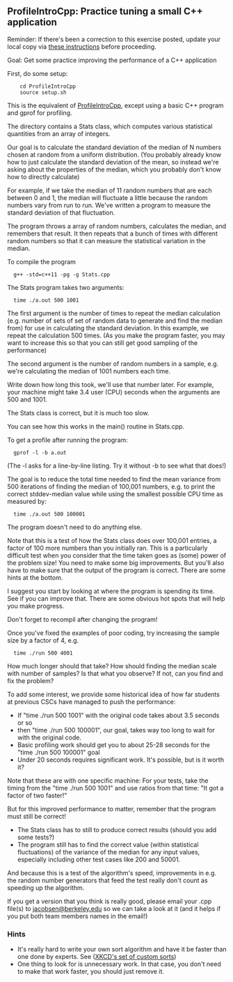## ProfileIntroCpp: Practice tuning a small C++ application

Reminder: If there's been a correction to this exercise posted,
update your local copy via
<A HREF="../index.html#corrections">these instructions</a>
before proceeding.

Goal: Get some practice improving the performance of a C++ application

First, do some setup:

```
    cd ProfileIntroCpp
    source setup.sh
```

This is the equivalent of
<a href="ProfileIntroCpp.md">ProfileIntroCpp</a>,
except using a basic C++ program and gprof for profiling.

The directory contains a Stats class, which computes various statistical quantities from an array of integers.

Our goal is to calculate the standard deviation of the median of N numbers chosen at random from a uniform distribution.
(You probably already know how to just calculate the standard deviation of the mean, so instead we're asking about the properties of the median, which you probably don't know how to directly calculate)

For example, if we take the median of 11 random numbers that are each between 0 and 1, the median will fluctuate a little because the random numbers vary from run to run.
We've written a program to measure the standard deviation of that fluctuation.

The program throws a array of random numbers, calculates the median,
and remembers that result.
It then repeats that a bunch of times with different random numbers so that it can
measure the statistical variation in the median.

To compile the program

```
  g++ -std=c++11 -pg -g Stats.cpp
```

The Stats program takes two arguments:

```
  time ./a.out 500 1001
```
The first argument is the number of times to repeat the median calculation
(e.g. number of sets of set of random data to generate and find the median from) for use in calculating the standard deviation.
In this example, we repeat the calculation 500 times.
(As you make the program faster, you may want
to increase this so that you can still get good sampling of the performance)

The second argument is the number of random numbers in a sample,
e.g. we're calculating the median of 1001 numbers each time.

Write down how long this took, we'll use that number later. For example,
your machine might take 3.4 user (CPU) seconds when the arguments are 500 and 1001.

The Stats class is correct, but it is much too slow.

You can see how this works in the main() routine in Stats.cpp.

To get a profile after running the program:

```
  gprof -l -b a.out
```

(The -l asks for a line-by-line listing.  Try it without -b to see what that does!)

The goal is to reduce the total time needed to find the mean variance from 500 iterations of finding the median of 100,001 numbers,
e.g. to print the correct stddev-median value while using the smallest possible CPU time as measured by:

```
  time ./a.out 500 100001
```

The program doesn't need to do anything else.

Note that this is a test of how the Stats class does over 100,001 entries, a factor of 100 more numbers than you initially ran.
This is a particularly difficult test when you consider that the time taken goes as (some) power of the problem size!
You need to make some big improvements.  But you'll also have to make sure that the output of the program is correct.
There are some hints at the bottom.

I suggest you start by looking at where the program is spending its time. See if you can
improve that.  There are some obvious hot spots that will help you make progress.

Don't forget to recompil after changing the program!

Once you've fixed the examples of poor coding, try increasing the sample size by a factor of 4, e.g.

```
  time ./run 500 4001
```

How much longer should that take?  How should finding the median scale with number of samples?  Is that what you observe? If not, can you find and fix the problem?

To add some interest, we provide some historical idea of how far students at previous CSCs have
managed to push the performance:

 - If "time ./run 500 1001" with the original code takes about 3.5 seconds or so
 - then "time ./run 500 100001", our goal, takes way too long to wait for with the original code.
 - Basic profiling work should get you to about 25-28 seconds for the "time ./run 500 100001" goal
 - Under 20 seconds requires significant work. It's possible, but is it worth it?

Note that these are with one specific machine: For your tests, take the timing from the "time ./run 500 1001" and use ratios from that time:  "It got a factor of two faster!"

But for this improved performance to matter, remember that the program must still be correct!

 - The Stats class has to still to produce correct results (should you add some tests?)
 - The program still has to find the correct value (within statistical fluctuations)
of the variance of the median for any input values, especially including other test cases like 200 and 50001.

And because this is a test of the algorithm's speed, improvements in e.g. the random number generators that feed the test really don't count as speeding up the algorithm.

If you get a version that you think is really good, please
email your .cpp file(s) to <a href="mailto:jacobsen@berkeley.edu?subject=CSC-ex4">jacobsen@berkeley.edu</a>
so we can take a look at it
(and it helps if you put both team members names in the email!)

### Hints

 - It's really hard to write your own sort algorithm and have it be faster than
one done by experts.
See (<a href="https://xkcd.com/1185/">XKCD's set of custom sorts</a>)
 - One thing to look for is unnecessary work.  In that case, you don't need to make that work faster, you should just remove it.

